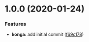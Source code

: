 # 1.0.0 (2020-01-24)


### Features

* **konga:** add initial commit ([f69c178](https://github.com/ninjaneers-team/konga/commit/f69c178bed0ea6587c9e0941ef633a0def73f620))
